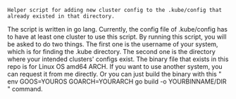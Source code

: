 	Helper script for adding new cluster config to the .kube/config that already existed in that directory.
The script is written in go lang.
Currently, the config file of .kube/config has to have at least one cluster to use this script.
By running this script, you will be asked to do two things.
The first one is the username of your system, which is for finding the .kube directory.
The second one is the directory where your intended clusters' configs exist.
The binary file that exists in this repo is for Linux OS amd64 ARCH.
If you want to use another system, you can request it from me directly.
Or you can just build the binary with this " env GOOS=YOUROS GOARCH=YOURARCH go build -o YOURBINNAME/DIR " command.
